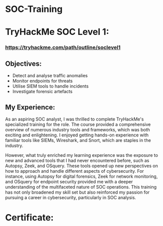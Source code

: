 # SOC-Training

# TryHackMe SOC Level 1:     

### https://tryhackme.com/path/outline/soclevel1

## Objectives: 
- Detect and analyse traffic anomalies
- Monitor endpoints for threats
- Utilise SIEM tools to handle incidents
- Investigate forensic artefacts

## My Experience:
As an aspiring SOC analyst, I was thrilled to complete TryHackMe's specialized training for the role. The course provided a comprehensive overview of numerous industry tools and frameworks, which was both exciting and enlightening. I enjoyed getting hands-on experience with familiar tools like SIEMs, Wireshark, and Snort, which are staples in the industry.

However, what truly enriched my learning experience was the exposure to new and advanced tools that I had never encountered before, such as Autopsy, Zeek, and OSquery. These tools opened up new perspectives on how to approach and handle different aspects of cybersecurity. For instance, using Autopsy for digital forensics, Zeek for network monitoring, and OSquery for endpoint security provided me with a deeper understanding of the multifaceted nature of SOC operations. This training has not only broadened my skill set but also reinforced my passion for pursuing a career in cybersecurity, particularly in SOC analysis.




# Certificate:
